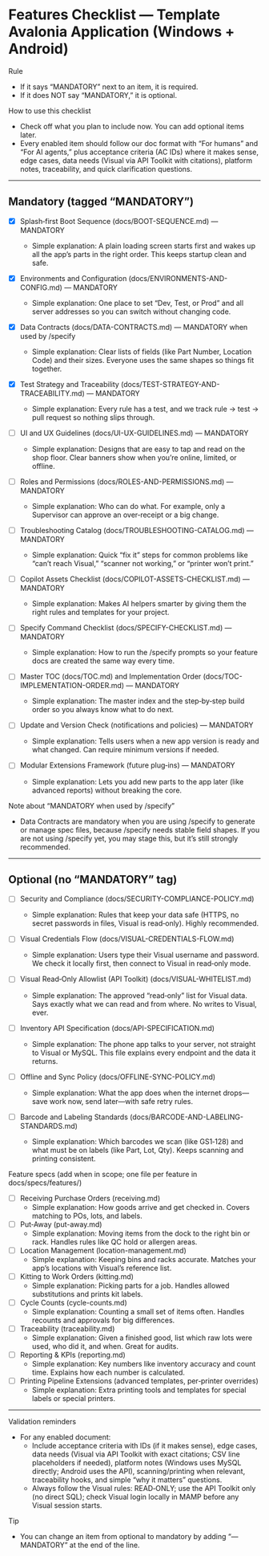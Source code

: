 # Features Checklist — Template Avalonia Application (Windows + Android)

Rule
- If it says “MANDATORY” next to an item, it is required.
- If it does NOT say “MANDATORY,” it is optional.

How to use this checklist
- Check off what you plan to include now. You can add optional items later.
- Every enabled item should follow our doc format with “For humans” and “For AI agents,” plus acceptance criteria (AC IDs) where it makes sense, edge cases, data needs (Visual via API Toolkit with citations), platform notes, traceability, and quick clarification questions.

--------------------------------------------------------------------------------

## Mandatory (tagged “MANDATORY”)

- [x] Splash‑first Boot Sequence (docs/BOOT-SEQUENCE.md) — MANDATORY
  - Simple explanation: A plain loading screen starts first and wakes up all the app’s parts in the right order. This keeps startup clean and safe.

- [x] Environments and Configuration (docs/ENVIRONMENTS-AND-CONFIG.md) — MANDATORY
  - Simple explanation: One place to set “Dev, Test, or Prod” and all server addresses so you can switch without changing code.

- [x] Data Contracts (docs/DATA-CONTRACTS.md) — MANDATORY when used by /specify
  - Simple explanation: Clear lists of fields (like Part Number, Location Code) and their sizes. Everyone uses the same shapes so things fit together.

- [x] Test Strategy and Traceability (docs/TEST-STRATEGY-AND-TRACEABILITY.md) — MANDATORY
  - Simple explanation: Every rule has a test, and we track rule → test → pull request so nothing slips through.

- [ ] UI and UX Guidelines (docs/UI-UX-GUIDELINES.md) — MANDATORY
  - Simple explanation: Designs that are easy to tap and read on the shop floor. Clear banners show when you’re online, limited, or offline.

- [ ] Roles and Permissions (docs/ROLES-AND-PERMISSIONS.md) — MANDATORY
  - Simple explanation: Who can do what. For example, only a Supervisor can approve an over‑receipt or a big change.

- [ ] Troubleshooting Catalog (docs/TROUBLESHOOTING-CATALOG.md) — MANDATORY
  - Simple explanation: Quick “fix it” steps for common problems like “can’t reach Visual,” “scanner not working,” or “printer won’t print.”

- [ ] Copilot Assets Checklist (docs/COPILOT-ASSETS-CHECKLIST.md) — MANDATORY
  - Simple explanation: Makes AI helpers smarter by giving them the right rules and templates for your project.

- [ ] Specify Command Checklist (docs/SPECIFY-CHECKLIST.md) — MANDATORY
  - Simple explanation: How to run the /specify prompts so your feature docs are created the same way every time.

- [ ] Master TOC (docs/TOC.md) and Implementation Order (docs/TOC-IMPLEMENTATION-ORDER.md) — MANDATORY
  - Simple explanation: The master index and the step‑by‑step build order so you always know what to do next.

- [ ] Update and Version Check (notifications and policies) — MANDATORY
  - Simple explanation: Tells users when a new app version is ready and what changed. Can require minimum versions if needed.

- [ ] Modular Extensions Framework (future plug‑ins) — MANDATORY
  - Simple explanation: Lets you add new parts to the app later (like advanced reports) without breaking the core.

Note about “MANDATORY when used by /specify”
- Data Contracts are mandatory when you are using /specify to generate or manage spec files, because /specify needs stable field shapes. If you are not using /specify yet, you may stage this, but it’s still strongly recommended.

--------------------------------------------------------------------------------

## Optional (no “MANDATORY” tag)

- [ ] Security and Compliance (docs/SECURITY-COMPLIANCE-POLICY.md)
  - Simple explanation: Rules that keep your data safe (HTTPS, no secret passwords in files, Visual is read‑only). Highly recommended.

- [ ] Visual Credentials Flow (docs/VISUAL-CREDENTIALS-FLOW.md)
  - Simple explanation: Users type their Visual username and password. We check it locally first, then connect to Visual in read‑only mode.

- [ ] Visual Read‑Only Allowlist (API Toolkit) (docs/VISUAL-WHITELIST.md)
  - Simple explanation: The approved “read‑only” list for Visual data. Says exactly what we can read and from where. No writes to Visual, ever.

- [ ] Inventory API Specification (docs/API-SPECIFICATION.md)
  - Simple explanation: The phone app talks to your server, not straight to Visual or MySQL. This file explains every endpoint and the data it returns.

- [ ] Offline and Sync Policy (docs/OFFLINE-SYNC-POLICY.md)
  - Simple explanation: What the app does when the internet drops—save work now, send later—with safe retry rules.

- [ ] Barcode and Labeling Standards (docs/BARCODE-AND-LABELING-STANDARDS.md)
  - Simple explanation: Which barcodes we scan (like GS1‑128) and what must be on labels (like Part, Lot, Qty). Keeps scanning and printing consistent.

Feature specs (add when in scope; one file per feature in docs/specs/features/)
- [ ] Receiving Purchase Orders (receiving.md)
  - Simple explanation: How goods arrive and get checked in. Covers matching to POs, lots, and labels.
- [ ] Put‑Away (put-away.md)
  - Simple explanation: Moving items from the dock to the right bin or rack. Handles rules like QC hold or allergen areas.
- [ ] Location Management (location-management.md)
  - Simple explanation: Keeping bins and racks accurate. Matches your app’s locations with Visual’s reference list.
- [ ] Kitting to Work Orders (kitting.md)
  - Simple explanation: Picking parts for a job. Handles allowed substitutions and prints kit labels.
- [ ] Cycle Counts (cycle-counts.md)
  - Simple explanation: Counting a small set of items often. Handles recounts and approvals for big differences.
- [ ] Traceability (traceability.md)
  - Simple explanation: Given a finished good, list which raw lots were used, who did it, and when. Great for audits.
- [ ] Reporting & KPIs (reporting.md)
  - Simple explanation: Key numbers like inventory accuracy and count time. Explains how each number is calculated.
- [ ] Printing Pipeline Extensions (advanced templates, per‑printer overrides)
  - Simple explanation: Extra printing tools and templates for special labels or special printers.

--------------------------------------------------------------------------------

Validation reminders
- For any enabled document:
  - Include acceptance criteria with IDs (if it makes sense), edge cases, data needs (Visual via API Toolkit with exact citations; CSV line placeholders if needed), platform notes (Windows uses MySQL directly; Android uses the API), scanning/printing when relevant, traceability hooks, and simple “why it matters” questions.
  - Always follow the Visual rules: READ‑ONLY; use the API Toolkit only (no direct SQL); check Visual login locally in MAMP before any Visual session starts.

Tip
- You can change an item from optional to mandatory by adding “— MANDATORY” at the end of the line.